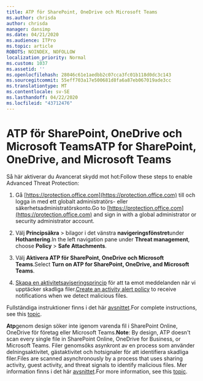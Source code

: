 ```yaml
---
title: ATP för SharePoint, OneDrive och Microsoft Teams
ms.author: chrisda
author: chrisda
manager: dansimp
ms.date: 04/21/2020
ms.audience: ITPro
ms.topic: article
ROBOTS: NOINDEX, NOFOLLOW
localization_priority: Normal
ms.custom: 1037
ms.assetid: ''
ms.openlocfilehash: 28046c61e1aedbb2c07cca3fc01b118d0dc3c143
ms.sourcegitcommit: 55eff703a17e500681d8fa6a87eb067019ade3cc
ms.translationtype: MT
ms.contentlocale: sv-SE
ms.lasthandoff: 04/22/2020
ms.locfileid: "43712476"
---
```

# <a name="atp-for-sharepoint-onedrive-and-microsoft-teams"></a><span data-ttu-id="63c5c-102">ATP för SharePoint, OneDrive och Microsoft Teams</span><span class="sxs-lookup"><span data-stu-id="63c5c-102">ATP for SharePoint, OneDrive, and Microsoft Teams</span></span>

<span data-ttu-id="63c5c-103">Så här aktiverar du Avancerat skydd mot hot:</span><span class="sxs-lookup"><span data-stu-id="63c5c-103">Follow these steps to enable Advanced Threat Protection:</span></span>

1. <span data-ttu-id="63c5c-104">Gå [https://protection.office.com](https://protection.office.com) till och logga in med ett globalt administratörs- eller säkerhetsadministratörskonto.</span><span class="sxs-lookup"><span data-stu-id="63c5c-104">Go to [https://protection.office.com](https://protection.office.com) and sign in with a global administrator or security administrator account.</span></span>

2. <span data-ttu-id="63c5c-105">Välj **Principsäkra** \> bilagor i det vänstra **navigeringsfönstret**under **Hothantering**.</span><span class="sxs-lookup"><span data-stu-id="63c5c-105">In the left navigation pane under **Threat management**, choose **Policy** \> **Safe Attachments**.</span></span>

3. <span data-ttu-id="63c5c-106">Välj **Aktivera ATP för SharePoint, OneDrive och Microsoft Teams**.</span><span class="sxs-lookup"><span data-stu-id="63c5c-106">Select **Turn on ATP for SharePoint, OneDrive, and Microsoft Teams**.</span></span>

4. <span data-ttu-id="63c5c-107">[Skapa en aktivitetsaviseringsprincip](https://docs.microsoft.com/office365/securitycompliance/create-activity-alerts) för att ta emot meddelanden när vi upptäcker skadliga filer.</span><span class="sxs-lookup"><span data-stu-id="63c5c-107">[Create an activity alert policy](https://docs.microsoft.com/office365/securitycompliance/create-activity-alerts) to receive notifications when we detect malicious files.</span></span>

<span data-ttu-id="63c5c-108">Fullständiga instruktioner finns i det här [avsnittet](https://docs.microsoft.com/office365/securitycompliance/turn-on-atp-for-spo-odb-and-teams).</span><span class="sxs-lookup"><span data-stu-id="63c5c-108">For complete instructions, see this [topic](https://docs.microsoft.com/office365/securitycompliance/turn-on-atp-for-spo-odb-and-teams).</span></span>

<span data-ttu-id="63c5c-109">**Atp**genom design söker inte igenom varenda fil i SharePoint Online, OneDrive för företag eller Microsoft Teams.</span><span class="sxs-lookup"><span data-stu-id="63c5c-109">**Note**: By design, ATP doesn't scan every single file in SharePoint Online, OneDrive for Business, or Microsoft Teams.</span></span> <span data-ttu-id="63c5c-110">Filer genomsöks asynkront av en process som använder delningsaktivitet, gästaktivitet och hotsignaler för att identifiera skadliga filer.</span><span class="sxs-lookup"><span data-stu-id="63c5c-110">Files are scanned asynchronously by a process that uses sharing activity, guest activity, and threat signals to identify malicious files.</span></span> <span data-ttu-id="63c5c-111">Mer information finns i det här [avsnittet](https://docs.microsoft.com/office365/securitycompliance/atp-for-spo-odb-and-teams).</span><span class="sxs-lookup"><span data-stu-id="63c5c-111">For more information, see this [topic](https://docs.microsoft.com/office365/securitycompliance/atp-for-spo-odb-and-teams).</span></span>
